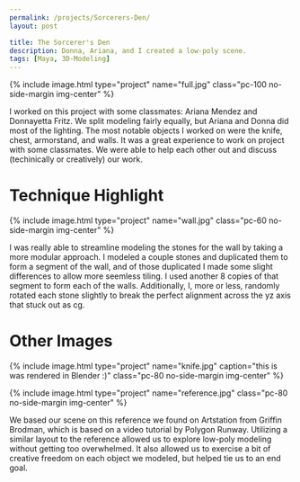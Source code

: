 ```yaml
---
permalink: /projects/Sorcerers-Den/
layout: post

title: The Sorcerer's Den
description: Donna, Ariana, and I created a low-poly scene.
tags: [Maya, 3D-Modeling]
---
```


{% include image.html type="project" name="full.jpg" class="pc-100 no-side-margin img-center" %}

I worked on this project with some classmates: Ariana Mendez and Donnayetta Fritz. We split modeling fairly equally, but Ariana and Donna did most of the lighting. The most notable objects I worked on were the knife, chest, armorstand, and walls. It was a great experience to work on project with some classmates. We were able to help each other out and discuss (techinically or creatively) our work.

# Technique Highlight

{% include image.html type="project" name="wall.jpg" class="pc-60 no-side-margin img-center" %}

I was really able to streamline modeling the stones for the wall by taking a more modular approach. I modeled a couple stones and duplicated them to form a segment of the wall, and of those duplicated I made some slight differences to allow more seemless tiling. I used another 8 copies of that segment to form each of the walls. Additionally, I, more or less, randomly rotated each stone slightly to break the perfect alignment across the yz axis that stuck out as cg.

# Other Images

{% include image.html type="project" name="knife.jpg" caption="this is was rendered in Blender :)" class="pc-80 no-side-margin img-center" %}

{% include image.html type="project" name="reference.jpg" class="pc-80 no-side-margin img-center" %}

We based our scene on this reference we found on Artstation from Griffin Brodman, which is based on a video tutorial by Polygon Runway. Utilizing a similar layout to the reference allowed us to explore low-poly modeling without getting too overwhelmed. It also allowed us to exercise a bit of creative freedom on each object we modeled, but helped tie us to an end goal.